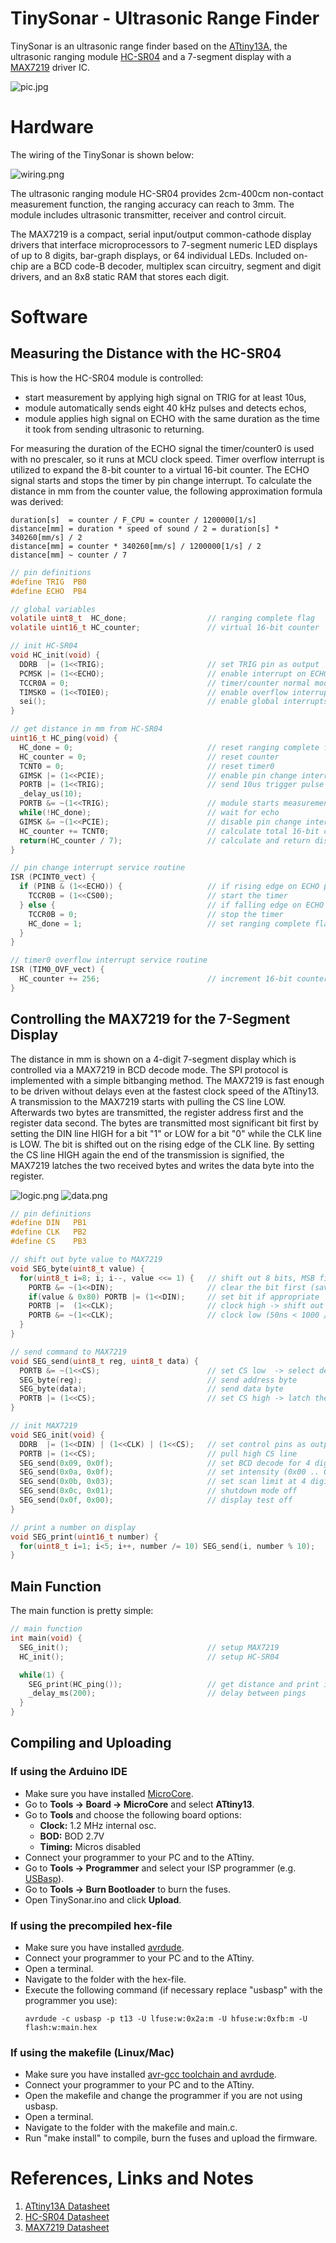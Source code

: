 # TinySonar - Ultrasonic Range Finder

TinySonar is an ultrasonic range finder based on the [ATtiny13A](http://ww1.microchip.com/downloads/en/devicedoc/doc8126.pdf), the ultrasonic ranging module [HC-SR04](https://cdn.sparkfun.com/datasheets/Sensors/Proximity/HCSR04.pdf) and a 7-segment display with a [MAX7219](https://datasheets.maximintegrated.com/en/ds/MAX7219-MAX7221.pdf) driver IC.

![pic.jpg](https://raw.githubusercontent.com/wagiminator/ATtiny13-TinySonar/main/documentation/TinySonar_pic.jpg)

# Hardware

The wiring of the TinySonar is shown below:

![wiring.png](https://raw.githubusercontent.com/wagiminator/ATtiny13-TinySonar/main/documentation/TinySonar_Wiring.png)

The ultrasonic ranging module HC-SR04 provides 2cm-400cm non-contact measurement function, the ranging accuracy can reach to 3mm. The module includes ultrasonic transmitter, receiver and control circuit.

The MAX7219 is a compact, serial input/output common-cathode display drivers that interface microprocessors to 7-segment numeric LED displays of up to 8 digits, bar-graph displays, or 64 individual LEDs. Included on-chip are a BCD code-B decoder, multiplex scan circuitry, segment and digit drivers, and an 8x8 static RAM that stores each digit.

# Software
## Measuring the Distance with the HC-SR04
This is how the HC-SR04 module is controlled:
- start measurement by applying high signal on TRIG for at least 10us,
- module automatically sends eight 40 kHz pulses and detects echos,
- module applies high signal on ECHO with the same duration as the time it took from sending ultrasonic to returning.

For measuring the duration of the ECHO signal the timer/counter0 is used with no prescaler, so it runs at MCU clock speed. Timer overflow interrupt is utilized to expand the 8-bit counter to a virtual 16-bit counter. The ECHO signal starts and stops the timer by pin change interrupt. To calculate the distance in mm from the counter value, the following approximation formula was derived:

```
duration[s]  = counter / F_CPU = counter / 1200000[1/s]
distance[mm] = duration * speed of sound / 2 = duration[s] * 340260[mm/s] / 2
distance[mm] = counter * 340260[mm/s] / 1200000[1/s] / 2
distance[mm] ~ counter / 7
```

```c
// pin definitions
#define TRIG  PB0
#define ECHO  PB4

// global variables
volatile uint8_t  HC_done;                  // ranging complete flag
volatile uint16_t HC_counter;               // virtual 16-bit counter

// init HC-SR04
void HC_init(void) {
  DDRB  |= (1<<TRIG);                       // set TRIG pin as output
  PCMSK |= (1<<ECHO);                       // enable interrupt on ECHO pin
  TCCR0A = 0;                               // timer/counter normal mode
  TIMSK0 = (1<<TOIE0);                      // enable overflow interrupt
  sei();                                    // enable global interrupts
}

// get distance in mm from HC-SR04
uint16_t HC_ping(void) {
  HC_done = 0;                              // reset ranging complete flag
  HC_counter = 0;                           // reset counter
  TCNT0 = 0;                                // reset timer0
  GIMSK |= (1<<PCIE);                       // enable pin change interrupts
  PORTB |= (1<<TRIG);                       // send 10us trigger pulse
  _delay_us(10);
  PORTB &= ~(1<<TRIG);                      // module starts measurement now
  while(!HC_done);                          // wait for echo
  GIMSK &= ~(1<<PCIE);                      // disable pin change interrupts
  HC_counter += TCNT0;                      // calculate total 16-bit counter value
  return(HC_counter / 7);                   // calculate and return distance
}

// pin change interrupt service routine
ISR (PCINT0_vect) {
  if (PINB & (1<<ECHO)) {                   // if rising edge on ECHO pin:
    TCCR0B = (1<<CS00);                     // start the timer
  } else {                                  // if falling edge on ECHO pin:
    TCCR0B = 0;                             // stop the timer
    HC_done = 1;                            // set ranging complete flag
  }
}

// timer0 overflow interrupt service routine
ISR (TIM0_OVF_vect) {
  HC_counter += 256;                        // increment 16-bit counter by 256 on each overflow
}
```

## Controlling the MAX7219 for the 7-Segment Display
The distance in mm is shown on a 4-digit 7-segment display which is controlled via a MAX7219 in BCD decode mode. The SPI protocol is implemented with a simple bitbanging method. The MAX7219 is fast enough to be driven without delays even at the fastest clock speed of the ATtiny13. A transmission to the MAX7219 starts with pulling the CS line LOW. Afterwards two bytes are transmitted, the register address first and the register data second. The bytes are transmitted most significant bit first by setting the DIN line HIGH for a bit "1" or LOW for a bit "0" while the CLK line is LOW. The bit is shifted out on the rising edge of the CLK line. By setting the CS line HIGH again the end of the transmission is signified, the MAX7219 latches the two received bytes and writes the data byte into the register.

![logic.png](https://raw.githubusercontent.com/wagiminator/ATtiny13-TinySonar/main/documentation/TinySonar_Logic.png)
![data.png](https://raw.githubusercontent.com/wagiminator/ATtiny13-TinySonar/main/documentation/TinySonar_Data.png)

```c
// pin definitions
#define DIN   PB1
#define CLK   PB2
#define CS    PB3

// shift out byte value to MAX7219
void SEG_byte(uint8_t value) {
  for(uint8_t i=8; i; i--, value <<= 1) {   // shift out 8 bits, MSB first
    PORTB &= ~(1<<DIN);                     // clear the bit first (saves some flash this way)
    if(value & 0x80) PORTB |= (1<<DIN);     // set bit if appropriate
    PORTB |=  (1<<CLK);                     // clock high -> shift out the bit
    PORTB &= ~(1<<CLK);                     // clock low (50ns < 1000 / 1.2)
  }
}

// send command to MAX7219
void SEG_send(uint8_t reg, uint8_t data) {
  PORTB &= ~(1<<CS);                        // set CS low  -> select device
  SEG_byte(reg);                            // send address byte
  SEG_byte(data);                           // send data byte
  PORTB |= (1<<CS);                         // set CS high -> latch the bytes
}

// init MAX7219
void SEG_init(void) {
  DDRB  |= (1<<DIN) | (1<<CLK) | (1<<CS);   // set control pins as output
  PORTB |= (1<<CS);                         // pull high CS line
  SEG_send(0x09, 0x0f);                     // set BCD decode for 4 digits
  SEG_send(0x0a, 0x0f);                     // set intensity (0x00 .. 0x0f)
  SEG_send(0x0b, 0x03);                     // set scan limit at 4 digits
  SEG_send(0x0c, 0x01);                     // shutdown mode off
  SEG_send(0x0f, 0x00);                     // display test off
}

// print a number on display
void SEG_print(uint16_t number) {
  for(uint8_t i=1; i<5; i++, number /= 10) SEG_send(i, number % 10);
}
```

## Main Function
The main function is pretty simple:

```c
// main function
int main(void) {
  SEG_init();                               // setup MAX7219
  HC_init();                                // setup HC-SR04

  while(1) {
    SEG_print(HC_ping());                   // get distance and print it on display
    _delay_ms(200);                         // delay between pings
  }
}
```

## Compiling and Uploading
### If using the Arduino IDE
- Make sure you have installed [MicroCore](https://github.com/MCUdude/MicroCore).
- Go to **Tools -> Board -> MicroCore** and select **ATtiny13**.
- Go to **Tools** and choose the following board options:
  - **Clock:**  1.2 MHz internal osc.
  - **BOD:**    BOD 2.7V
  - **Timing:** Micros disabled
- Connect your programmer to your PC and to the ATtiny.
- Go to **Tools -> Programmer** and select your ISP programmer (e.g. [USBasp](https://aliexpress.com/wholesale?SearchText=usbasp)).
- Go to **Tools -> Burn Bootloader** to burn the fuses.
- Open TinySonar.ino and click **Upload**.

### If using the precompiled hex-file
- Make sure you have installed [avrdude](https://learn.adafruit.com/usbtinyisp/avrdude).
- Connect your programmer to your PC and to the ATtiny.
- Open a terminal.
- Navigate to the folder with the hex-file.
- Execute the following command (if necessary replace "usbasp" with the programmer you use):
  ```
  avrdude -c usbasp -p t13 -U lfuse:w:0x2a:m -U hfuse:w:0xfb:m -U flash:w:main.hex
  ```

### If using the makefile (Linux/Mac)
- Make sure you have installed [avr-gcc toolchain and avrdude](http://maxembedded.com/2015/06/setting-up-avr-gcc-toolchain-on-linux-and-mac-os-x/).
- Connect your programmer to your PC and to the ATtiny.
- Open the makefile and change the programmer if you are not using usbasp.
- Open a terminal.
- Navigate to the folder with the makefile and main.c.
- Run "make install" to compile, burn the fuses and upload the firmware.

# References, Links and Notes
1. [ATtiny13A Datasheet](http://ww1.microchip.com/downloads/en/DeviceDoc/doc8126.pdf)
2. [HC-SR04 Datasheet](https://cdn.sparkfun.com/datasheets/Sensors/Proximity/HCSR04.pdf)
3. [MAX7219 Datasheet](https://datasheets.maximintegrated.com/en/ds/MAX7219-MAX7221.pdf)
